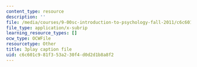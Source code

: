 ```yaml
---
content_type: resource
description: ''
file: /media/courses/9-00sc-introduction-to-psychology-fall-2011/c6c601c981f353a230f4d0d2d1b8a8f2_lBU64nfe8nM.srt
file_type: application/x-subrip
learning_resource_types: []
ocw_type: OCWFile
resourcetype: Other
title: 3play caption file
uid: c6c601c9-81f3-53a2-30f4-d0d2d1b8a8f2
---
```

